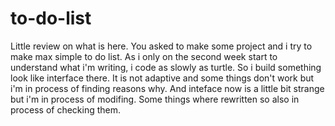 # to-do-list

Little review on what is here. You asked to make some project and i try to make max simple to do list. As i only on the second week start to understand what i'm writing, i code as slowly as turtle.
So i build something look like interface there. It is not adaptive and some things don't work but i'm in process of finding reasons why.
And inteface now is a little bit strange but i'm in process of modifing. Some things where rewritten so also in process of checking them.   